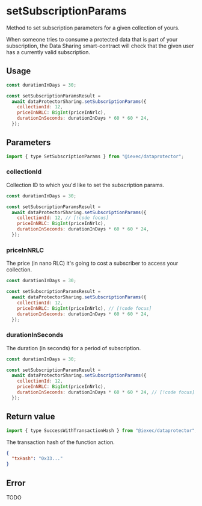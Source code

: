 # setSubscriptionParams

Method to set subscription parameters for a given collection of yours.

When someone tries to consume a protected data that is part of your subscription, the Data Sharing
smart-contract will check that the given user has a currently valid subscription.

## Usage

```js
const durationInDays = 30;

const setSubscriptionParamsResult =
  await dataProtectorSharing.setSubscriptionParams({
    collectionId: 12,
    priceInNRLC: BigInt(priceInNrlc),
    durationInSeconds: durationInDays * 60 * 60 * 24,
  });
```

## Parameters

```js
import { type SetSubscriptionParams } from "@iexec/dataprotector";
```

### collectionId

Collection ID to which you'd like to set the subscription params.

```js
const durationInDays = 30;

const setSubscriptionParamsResult =
  await dataProtectorSharing.setSubscriptionParams({
    collectionId: 12, // [!code focus]
    priceInNRLC: BigInt(priceInNrlc),
    durationInSeconds: durationInDays * 60 * 60 * 24,
  });
```

### priceInNRLC

The price (in nano RLC) it's going to cost a subscriber to access your collection.

```js
const durationInDays = 30;

const setSubscriptionParamsResult =
  await dataProtectorSharing.setSubscriptionParams({
    collectionId: 12,
    priceInNRLC: BigInt(priceInNrlc), // [!code focus]
    durationInSeconds: durationInDays * 60 * 60 * 24,
  });
```

### durationInSeconds

The duration (in seconds) for a period of subscription.

```js
const durationInDays = 30;

const setSubscriptionParamsResult =
  await dataProtectorSharing.setSubscriptionParams({
    collectionId: 12,
    priceInNRLC: BigInt(priceInNrlc),
    durationInSeconds: durationInDays * 60 * 60 * 24, // [!code focus]
  });
```

## Return value

```js
import { type SuccessWithTransactionHash } from "@iexec/dataprotector";
```

The transaction hash of the function action.

```json
{
  "txHash": "0x33..."
}
```

## Error

TODO
